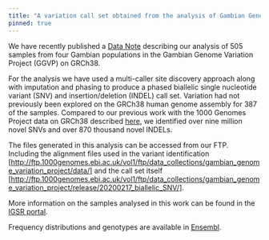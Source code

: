```yaml
---
title: "A variation call set obtained from the analysis of Gambian Genome Variation Project samples on GRCh38"
pinned: true
---
```

We have recently published a [Data Note](https://wellcomeopenresearch.org/articles/6-239) describing our analysis of 505 samples from four Gambian populations in the Gambian Genome Variation Project (GGVP) on GRCh38.

For the analysis we have used a multi-caller site discovery approach along with imputation and phasing to produce a phased biallelic single nucleotide variant (SNV) and insertion/deletion (INDEL) call set. Variation had not previously been explored on the GRCh38 human genome assembly for 387 of the samples. Compared to our previous work with the 1000 Genomes Project data on GRCh38 described [here](https://wellcomeopenresearch.org/articles/4-50/v2), we identified over nine million novel SNVs and over 870 thousand novel INDELs.

The files generated in this analysis can be accessed from our FTP. Including the alignment files used in the variant identification [http://ftp.1000genomes.ebi.ac.uk/vol1/ftp/data_collections/gambian_genome_variation_project/data/] and the call set itself [http://ftp.1000genomes.ebi.ac.uk/vol1/ftp/data_collections/gambian_genome_variation_project/release/20200217_biallelic_SNV/].

More information on the samples analysed in this work can be found in the [IGSR portal](https://www.internationalgenome.org/data-portal/data-collection/ggvp-grch38).

Frequency distributions and genotypes are available in [Ensembl](http://www.ensembl.org/Homo_sapiens/Variation/Population?r=1:822311-822311;v=rs74045212;vdb=variation;vf=1082154_).